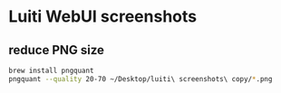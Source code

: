 Luiti WebUI screenshots
===========================


reduce PNG size
---------------------------
```bash
brew install pngquant
pngquant --quality 20-70 ~/Desktop/luiti\ screenshots\ copy/*.png
```
